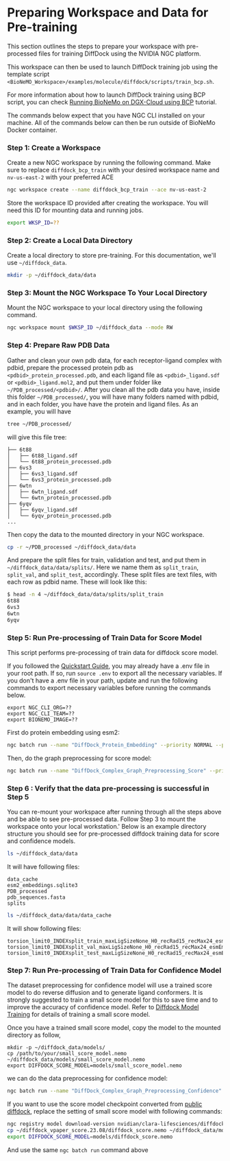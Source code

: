 
# Preparing Workspace and Data for Pre-training

This section outlines the steps to prepare your workspace with pre-processed files for training DiffDock using the NVIDIA NGC platform. 

This workspace can then be used to launch DiffDock training job using the template script `<BioNeMO_Workspace>/examples/molecule/diffdock/scripts/train_bcp.sh`.

For more information about how to launch DiffDock training using BCP script, you can check [Running BioNeMo on DGX-Cloud using BCP](./bcp-specific-commands-fw.md) tutorial.

The commands below expect that you have NGC CLI installed on your machine. All of the commands below can then be run outside of BioNeMo Docker container.

### Step 1: Create a Workspace
Create a new NGC workspace by running the following command. Make sure to replace `diffdock_bcp_train` with your desired workspace name and `nv-us-east-2` with your preferred ACE
```bash
ngc workspace create --name diffdock_bcp_train --ace nv-us-east-2
```

Store the workspace ID provided after creating the workspace. You will need this ID for mounting data and running jobs.

```bash
export WKSP_ID=??
```

### Step 2: Create a Local Data Directory
Create a local directory to store pre-training. For this documentation, we'll use `~/diffdock_data`.
```bash
mkdir -p ~/diffdock_data/data
```
### Step 3: Mount the NGC Workspace To Your Local Directory
Mount the NGC workspace to your local directory using the following command.
```bash
ngc workspace mount $WKSP_ID ~/diffdock_data --mode RW
```

### Step 4: Prepare Raw PDB Data
Gather and clean your own pdb data, for each receptor-ligand complex with pdbid, prepare the processed protein pdb as `<pdbid>_protein_processed.pdb`, and each ligand file as `<pdbid>_ligand.sdf` or `<pdbid>_ligand.mol2`, and put them under folder like `~/PDB_processed/<pdbid>/`.
After you clean all the pdb data you have, inside this folder `~/PDB_processed/`, you will have many folders named with pdbid, and in each folder, you have have the protein and ligand files. As an example, you will have

```bash
tree ~/PDB_processed/
```
will give this file tree:
```
├── 6t88
│   ├── 6t88_ligand.sdf
│   └── 6t88_protein_processed.pdb
├── 6vs3
│   ├── 6vs3_ligand.sdf
│   └── 6vs3_protein_processed.pdb
├── 6wtn
│   ├── 6wtn_ligand.sdf
│   └── 6wtn_protein_processed.pdb
├── 6yqv
│   ├── 6yqv_ligand.sdf
│   └── 6yqv_protein_processed.pdb
...
```
Then copy the data to the mounted directory in your NGC workspace.
```bash
cp -r ~/PDB_processed ~/diffdock_data/data
```
And prepare the split files for train, validation and test, and put them in `~/diffdock_data/data/splits/`. Here we name them as `split_train`, `split_val`, and `split_test`, accordingly.
These split files are text files, with each row as pdbid name. These will look like this:
```bash
$ head -n 4 ~/diffdock_data/data/splits/split_train
6t88
6vs3
6wtn
6yqv
```

### Step 5: Run Pre-processing of Train Data for Score Model

This script performs pre-processing of train data for diffdock score model.

If you followed the [Quickstart Guide](./quickstart-fw.md), you may already have a .env file in your root path. If so, run `source .env` to export all the necessary variables.
If you don't have a .env file in your path, update and run the following commands to export necessary variables before running the commands below.

```
export NGC_CLI_ORG=??
export NGC_CLI_TEAM=??
export BIONEMO_IMAGE=??
```

First do protein embedding using esm2:

```bash
ngc batch run --name "DiffDock_Protein_Embedding" --priority NORMAL --preempt RUNONCE --ace nv-us-east-2 --instance dgxa100.80g.2.norm --commandline "ln -s /bionemo_diffdock/data \\${BIONEMO_HOME}/data; bcprun --debug --nnodes=1 --npernode=1 -w /workspace/bionemo --cmd 'python examples/molecule/diffdock/train.py do_embedding_preprocessing=True do_training=False '" --result /results --image ${BIONEMO_IMAGE} --org ${NGC_CLI_ORG} --team ${NGC_CLI_TEAM} --workspace ${WKSP_ID}:/bionemo_diffdock:RW --label ml__bionemo
```

Then, do the graph preprocessing for score model:
```bash
ngc batch run --name "DiffDock_Complex_Graph_Preprocessing_Score" --priority NORMAL --preempt RUNONCE --ace nv-us-east-2 --instance dgxa100.80g.2.norm --commandline "ln -s /bionemo_diffdock/data \\${BIONEMO_HOME}/data; bcprun --debug --nnodes=1 --npernode=1 -w /workspace/bionemo --cmd 'python examples/molecule/diffdock/train.py do_preprocessing=True do_training=False data.num_workers=20 '" --result /results --image ${BIONEMO_IMAGE} --org ${NGC_CLI_ORG} --team ${NGC_CLI_TEAM} --workspace ${WKSP_ID}:/bionemo_diffdock:RW --label ml__bionemo
```


### Step 6 : Verify that the data pre-processing is successful in Step 5
You can re-mount your workspace after running through all the steps above and be able to see pre-processed data. Follow Step 3 to mount the workspace onto your local workstation.'
Below is an example directory structure you should see for pre-processed diffdock training data for score and confidence models.
```bash
ls ~/diffdock_data/data
```
It will have following files:
```
data_cache
esm2_embeddings.sqlite3
PDB_processed
pdb_sequences.fasta
splits
```

```bash
ls ~/diffdock_data/data/data_cache
```

It will show following files:
```
torsion_limit0_INDEXsplit_train_maxLigSizeNone_H0_recRad15_recMax24_esmEmbeddings
torsion_limit0_INDEXsplit_val_maxLigSizeNone_H0_recRad15_recMax24_esmEmbeddings
torsion_limit0_INDEXsplit_test_maxLigSizeNone_H0_recRad15_recMax24_esmEmbeddings
```


### Step 7: Run Pre-processing of Train Data for Confidence Model

The dataset preprocessing for confidence model will use a trained score model to do reverse diffusion and to generate ligand conformers.
It is strongly suggested to train a small score model for this to save time and to improve the accuracy of confidence model. Refer to
[Diffdock Model Training](./notebooks/model_training_diffdock.ipynb) for details of training a small score model.

Once you have a trained small score model, copy the model to the mounted directory as follow,
```
mkdir -p ~/diffdock_data/models/
cp /path/to/your/small_score_model.nemo ~/diffdock_data/models/small_score_model.nemo
export DIFFDOCK_SCORE_MODEL=models/small_score_model.nemo
```

we can do the data preprocessing for confidence model:
```bash
ngc batch run --name "DiffDock_Complex_Graph_Preprocessing_Confidence" --priority NORMAL --preempt RUNONCE --ace nv-us-east-2 --instance dgxa100.80g.2.norm --commandline "ln -s /bionemo_diffdock/data \\${BIONEMO_HOME}/data; bcprun --debug --nnodes=1 --npernode=1 -w /workspace/bionemo --cmd 'export USE_FAST_TP=1; python examples/molecule/diffdock/train.py --config-name=train_confidence do_preprocessing=True do_training=False data.num_workers=20 score_infer.restore_from_path=/workspace/bionemo/${DIFFDOCK_SCORE_MODEL} '" --result /results --image ${BIONEMO_IMAGE} --org ${NGC_CLI_ORG} --team ${NGC_CLI_TEAM} --workspace ${WKSP_ID}:/bionemo_diffdock:RW --label ml__bionemo
```

If you want to use the score model checkpoint converted from [public diffdock](https://github.com/gcorso/DiffDock/tree/main/workdir/paper_score_model), replace the setting of small score model with following commands:
```bash
ngc registry model download-version nvidian/clara-lifesciences/diffdock:paper_score.23.08 --dest  ~/
cp ~/diffdock_vpaper_score.23.08/diffdock_score.nemo ~/diffdock_data/models/
export DIFFDOCK_SCORE_MODEL=models/diffdock_score.nemo
```
And use the same ```ngc batch run``` command above